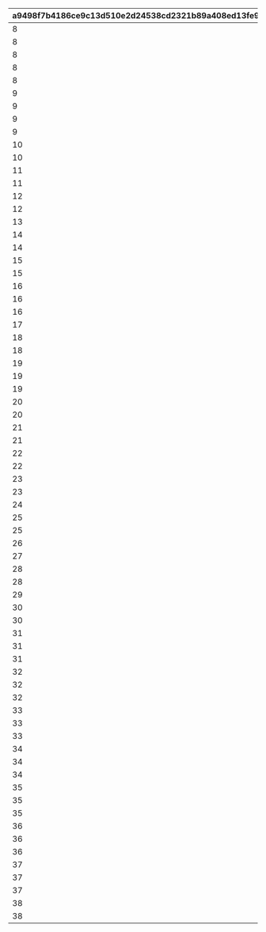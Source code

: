 |a9498f7b4186ce9c13d510e2d24538cd2321b89a408ed13fe9d13843c13d5758|6f3cc17cf6802c666e2c5863f2de007aac3f80208f6c5f405d6abfbfa833e09a|39e82d044c709fe5a749307d9417df5025739f5dfa63bca77f68b204bc5f9306|d30762d6cce25b354d5c584669a27a798fd4609a6add8bde302fbbce36dc53c2|85b72f647858a9bed9f4c607759132154b8897e61a1bcef538fc5cc4c27ededa|30c4b8db051f111d90b472db3ce68b1c2e498680286a6e4abe5556c810da6288|a92a1968f275ca3305a919b1df7b9ecd3d9bff6dcde2d86c4a39fe1df2cfee89|e84a18b081e70bb1ad49837fd6c9fb854a685cbfb02acb6eefab87fa74d02427|0a8e8532f9cb2d2b5a6bf46862825d3c715e8365c1beb54b780aa104f643a97d|d72c0ac5df112f31eed8a0c4735e04db69bcb5baccee299704fc0da41201cc45|edc0aa9a354ac803477b936b5d80fe90af26eb679b842d2faf4ea720d6f04eee|
| --- | --- | --- | --- | --- | --- | --- | --- | --- | --- | --- |
|8|25012|25021|1|282001001|2|2|91002|31|10|8|
|8|25012|25021|2|282001002|2|2|91002|31|10|8|
|8|25012|25021|3|282001003|2|2|91002|32|10|8|
|8|25012|25021|4|282001004|2|2|91002|32|10|8|
|8|25012|25021|5|282001005|2|2|91002|33|10|8|
|9|25012|25021|6|282001006|2|2|91002|33|10|8|
|9|25012|25021|7|282001007|2|2|91002|34|10|8|
|9|25012|25021|8|282001008|2|2|91002|35|10|8|
|9|25012|25021|9|282001009|2|2|91002|35|10|8|
|10|25012|25021|10|282001010|2|2|91002|37|30|8|
|10|25012|25021|11|282001011|2|2|91002|41|10|8|
|11|25012|25021|12|282001012|2|2|91002|43|10|8|
|11|25012|25021|13|282001013|2|2|91002|46|10|8|
|12|25012|25021|14|282001014|2|2|91002|48|10|8|
|12|25012|25021|15|282001015|2|2|91002|50|10|8|
|13|25012|25021|16|282001016|2|2|91002|53|10|8|
|14|25012|25021|17|282001017|2|2|91002|55|10|8|
|14|25012|25021|18|282001018|2|2|91002|58|10|8|
|15|25012|25021|19|282001019|2|2|91002|60|10|8|
|15|25012|25021|20|282001020|2|2|91002|62|30|8|
|16|25012|25021|21|282001021|2|2|91002|68|10|8|
|16|25012|25021|22|282001022|2|2|91002|70|10|8|
|16|25012|25021|23|282001023|2|2|91002|72|10|8|
|17|25012|25021|24|282001024|2|2|91002|75|10|8|
|18|25012|25021|25|282001025|2|2|91002|77|10|8|
|18|25012|25021|26|282001026|2|2|91002|79|10|8|
|19|25012|25021|27|282001027|2|2|91002|82|10|8|
|19|25012|25021|28|282001028|2|2|91002|84|10|8|
|19|25012|25021|29|282001029|2|2|91002|86|10|8|
|20|25012|25021|30|282001030|2|2|91002|89|30|8|
|20|25012|25021|31|282001031|2|2|91002|94|10|8|
|21|25012|25021|32|282001032|2|2|91002|96|10|8|
|21|25012|25021|33|282001033|2|2|91002|99|10|8|
|22|25012|25021|34|282001034|2|2|91002|101|10|8|
|22|25012|25021|35|282001035|2|2|91002|103|10|8|
|23|25012|25021|36|282001036|2|2|91002|106|10|8|
|23|25012|25021|37|282001037|2|2|91002|108|10|8|
|24|25012|25021|38|282001038|2|2|91002|111|10|8|
|25|25012|25021|39|282001039|2|2|91002|113|10|8|
|25|25012|25021|40|282001040|2|2|91002|115|30|8|
|26|25012|25021|41|282001041|2|2|91002|121|10|8|
|27|25012|25021|42|282001042|2|2|91002|123|10|8|
|28|25012|25021|43|282001043|2|2|91002|125|10|8|
|28|25012|25021|44|282001044|2|2|91002|128|10|8|
|29|25012|25021|45|282001045|2|2|91002|130|10|8|
|30|25012|25021|46|282001046|2|2|91002|132|10|8|
|30|25012|25021|47|282001047|2|2|91002|135|10|8|
|31|25012|25021|48|282001048|2|2|91002|137|10|8|
|31|25012|25021|49|282001049|2|2|91002|139|10|8|
|31|25012|25021|50|282001050|2|2|91002|142|30|8|
|32|25012|25021|51|282001051|2|2|91002|144|10|8|
|32|25012|25021|52|282001052|2|2|91002|146|10|8|
|32|25012|25021|53|282001053|2|2|91002|149|10|8|
|33|25012|25021|54|282001054|2|2|91002|152|10|8|
|33|25012|25021|55|282001055|2|2|91002|155|10|8|
|33|25012|25021|56|282001056|2|2|91002|157|10|8|
|34|25012|25021|57|282001057|2|2|91002|160|10|8|
|34|25012|25021|58|282001058|2|2|91002|163|10|8|
|34|25012|25021|59|282001059|2|2|91002|166|10|8|
|35|25012|25021|60|282001060|2|2|91002|169|30|8|
|35|25012|25021|61|282001061|2|2|91002|171|10|8|
|35|25012|25021|62|282001062|2|2|91002|174|10|8|
|36|25012|25021|63|282001063|2|2|91002|177|10|8|
|36|25012|25021|64|282001064|2|2|91002|180|10|8|
|36|25012|25021|65|282001065|2|2|91002|182|10|8|
|37|25012|25021|66|282001066|2|2|91002|185|10|8|
|37|25012|25021|67|282001067|2|2|91002|187|10|8|
|37|25012|25021|68|282001068|2|2|91002|190|10|8|
|38|25012|25021|69|282001069|2|2|91002|193|10|8|
|38|25012|25021|70|282001070|2|2|91002|196|30|8|